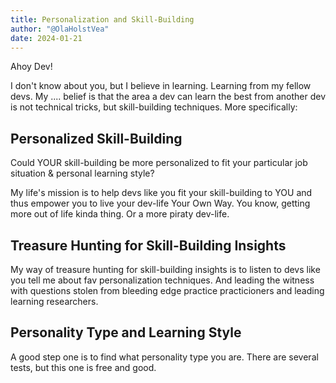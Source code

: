 ```yaml
---
title: Personalization and Skill-Building
author: "@OlaHolstVea"
date: 2024-01-21
---
```



Ahoy Dev!

I don't know about you, but I believe in learning. Learning from my fellow devs. My .... belief is that the area a dev can learn the best from another dev is not technical tricks, but skill-building techniques. More specifically:


## Personalized Skill-Building

Could YOUR skill-building be more personalized to fit your particular job situation & personal learning style?

My life's mission is to help devs like you fit your skill-building to YOU and thus empower you to live your dev-life Your Own Way. You know, getting more out of life kinda thing. Or a more piraty dev-life.


## Treasure Hunting for Skill-Building Insights

My way of treasure hunting for skill-building insights is to listen to devs like you tell me about fav personalization techniques. And leading the witness with questions stolen from bleeding edge practice practicioners and leading learning researchers.


## Personality Type and Learning Style

A good step one is to find what personality type you are. There are several tests, but this one is free and good.